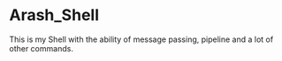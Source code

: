 # Arash_Shell
This is my Shell with the ability of message passing, pipeline and a lot of other commands. 
